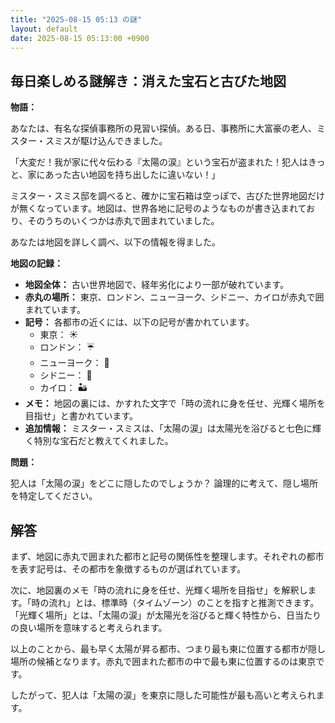 ```yaml
---
title: "2025-08-15 05:13 の謎"
layout: default
date: 2025-08-15 05:13:00 +0900
---
```

## 毎日楽しめる謎解き：消えた宝石と古びた地図

**物語：**

あなたは、有名な探偵事務所の見習い探偵。ある日、事務所に大富豪の老人、ミスター・スミスが駆け込んできました。

「大変だ！我が家に代々伝わる『太陽の涙』という宝石が盗まれた！犯人はきっと、家にあった古い地図を持ち出したに違いない！」

ミスター・スミス邸を調べると、確かに宝石箱は空っぽで、古びた世界地図だけが無くなっています。地図は、世界各地に記号のようなものが書き込まれており、そのうちのいくつかは赤丸で囲まれていました。

あなたは地図を詳しく調べ、以下の情報を得ました。

**地図の記録：**

*   **地図全体：** 古い世界地図で、経年劣化により一部が破れています。
*   **赤丸の場所：** 東京、ロンドン、ニューヨーク、シドニー、カイロが赤丸で囲まれています。
*   **記号：** 各都市の近くには、以下の記号が書かれています。
    *   東京： ☀️
    *   ロンドン： ☔
    *   ニューヨーク： 🗽
    *   シドニー： 🦘
    *   カイロ： 🏜️
*   **メモ：** 地図の裏には、かすれた文字で「時の流れに身を任せ、光輝く場所を目指せ」と書かれています。
*   **追加情報：** ミスター・スミスは、「太陽の涙」は太陽光を浴びると七色に輝く特別な宝石だと教えてくれました。

**問題：**

犯人は「太陽の涙」をどこに隠したのでしょうか？
論理的に考えて、隠し場所を特定してください。

## 解答

まず、地図に赤丸で囲まれた都市と記号の関係性を整理します。それぞれの都市を表す記号は、その都市を象徴するものが選ばれています。

次に、地図裏のメモ「時の流れに身を任せ、光輝く場所を目指せ」を解釈します。「時の流れ」とは、標準時（タイムゾーン）のことを指すと推測できます。「光輝く場所」とは、「太陽の涙」が太陽光を浴びると輝く特性から、日当たりの良い場所を意味すると考えられます。

以上のことから、最も早く太陽が昇る都市、つまり最も東に位置する都市が隠し場所の候補となります。赤丸で囲まれた都市の中で最も東に位置するのは東京です。

したがって、犯人は「太陽の涙」を東京に隠した可能性が最も高いと考えられます。

